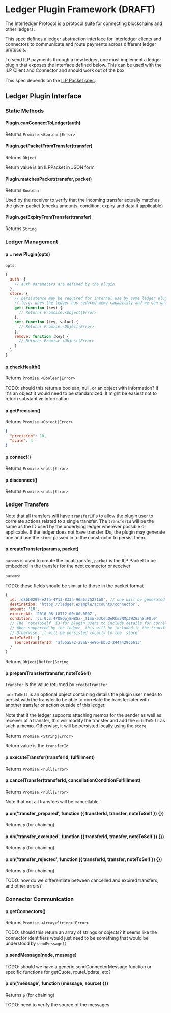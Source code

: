 # Ledger Plugin Framework (DRAFT)

The Interledger Protocol is a protocol suite for connecting blockchains and other ledgers.

This spec defines a ledger abstraction interface for Interledger clients and connectors to communicate and route payments across different ledger protocols.

To send ILP payments through a new ledger, one must implement a ledger plugin that exposes the interface defined below. This can be used with the ILP Client and Connector and should work out of the box.

This spec depends on the [ILP Packet spec](./ilp_packet.md).

## Ledger Plugin Interface




### Static Methods

#### Plugin.canConnectToLedger(auth)

Returns `Promise.<Boolean|Error>`

#### Plugin.getPacketFromTransfer(transfer)

Returns `Object`

Return value is an ILPPacket in JSON form

#### Plugin.matchesPacket(transfer, packet)

Returns `Boolean`

Used by the receiver to verify that the incoming transfer actually matches the given packet (checks amounts, condition, expiry and data if applicable)

#### Plugin.getExpiryFromTransfer(transfer)

Returns `String`




### Ledger Management

#### p = new Plugin(opts)

`opts`:
```js
{
  auth: {
    // auth parameters are defined by the plugin
  },
  store: {
    // persistence may be required for internal use by some ledger plugins
    // (e.g. when the ledger has reduced memo capability and we can only put an ID in the memo)
    get: function (key) {
      // Returns Promsise.<Object|Error>
    },
    set: function (key, value) {
      // Returns Promise.<Object|Error>
    },
    remove: function (key) {
      // Returns Promise.<Object|Error>
    }
  }
}
```

#### p.checkHealth()

Returns `Promise.<Boolean|Error>`

TODO: should this return a boolean, null, or an object with information? If it's an object it would need to be standardized. It might be easiest not to return substantive information

#### p.getPrecision()

Returns `Promise.<Object|Error>`

```json
{
  "precision": 10,
  "scale": 4
}
```

#### p.connect()

Returns `Promise.<null|Error>`

#### p.disconnect()

Returns `Promise.<null|Error>`




### Ledger Transfers

Note that all transfers will have `transferId`'s to allow the plugin user to correlate actions related to a single transfer. The `transferId` will be the same as the ID used by the underlying ledger wherever possible or applicable. If the ledger does not have transfer IDs, the plugin may generate one and use the `store` passed in to the constructor to persist them.

#### p.createTransfer(params, packet)

`params` is used to create the local transfer, `packet` is the ILP Packet to be embedded in the transfer for the next connector or receiver

`params`:

TODO: these fields should be similar to those in the packet format

```js
{
  id: 'd86b0299-e2fa-4713-833a-96a6a75271b8', // one will be generated if it is not provided
  destination: 'https://ledger.example/accounts/connector',
  amount: '10',
  expiresAt: '2016-05-18T12:00:00.000Z',
  condition: 'cc:0:3:47DEQpj8HBSa-_TImW-5JCeuQeRkm5NMpJWZG3hSuFU:0'
  // The `noteToSelf` is for plugin users to include details for correlating this transfer with other transfers or actions outside of this ledger
  // When supported by the ledger, this will be included in the transfer
  // Otherwise, it will be persisted locally to the `store`
  noteToSelf: {
    sourceTransferId: 'af35a5a2-a3a0-4e96-bb52-244a429c6613'
  }
}
```

Returns `Object|Buffer|String`

#### p.prepareTransfer(transfer, noteToSelf)

`transfer` is the value returned by `createTransfer`

`noteToSelf` is an optional object containing details the plugin user needs to persist with the transfer to be able to correlate the transfer later with another transfer or action outside of this ledger.

Note that if the ledger supports attaching memos for the sender as well as receiver of a transfer, this will modify the transfer and add the `noteToSelf` as such a memo. Otherwise, it will be persisted locally using the `store`

Returns `Promise.<String|Error>`

Return value is the `transferId`

#### p.executeTransfer(transferId, fulfillment)

Returns `Promise.<null|Error>`

#### p.cancelTransfer(transferId, cancellationConditionFulfillment)

Returns `Promise.<null|Error>`

Note that not all transfers will be cancellable.

#### p.on('transfer_prepared', function ({ transferId, transfer, noteToSelf }) {})

Returns `p` (for chaining)

#### p.on('transfer_executed', function ({ transferId, transfer, noteToSelf }) {})

Returns `p` (for chaining)

#### p.on('transfer_rejected', function ({ transferId, transfer, noteToSelf }) {})

Returns `p` (for chaining)

TODO: how do we differentiate between cancelled and expired transfers, and other errors?




### Connector Communication

#### p.getConnectors()

Returns `Promise.<Array<String>|Error>`

TODO: should this return an array of strings or objects? It seems like the connector identifiers would just need to be something that would be understood by `sendMessage()`

#### p.sendMessage(node, message)

TODO: should we have a generic sendConnectorMessage function or specific functions for getQuote, routeUpdate, etc?

#### p.on('message', function (message, source) {})

Returns `p` (for chaining)

TODO: need to verify the source of the messages
